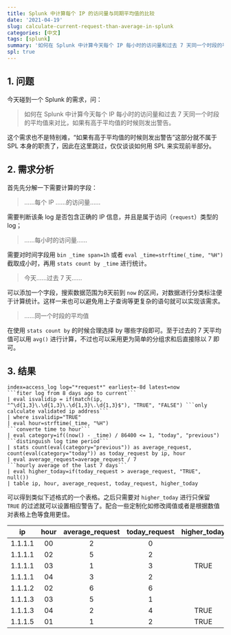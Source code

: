 ```yaml
---
title: Splunk 中计算每个 IP 的访问量与同期平均值的比较
date: '2021-04-19'
slug: calculate-current-request-than-average-in-splunk
categories: [中文]
tags: [splunk]
summary: '如何在 Splunk 中计算今天每个 IP 每小时的访问量和过去 7 天同一个时段的平均值来对比，如果有高于平均值的时候则发出警告。'
spl: true
---
```


## 1. 问题

今天碰到一个 Splunk 的需求，问：

> 如何在 Splunk 中计算今天每个 IP 每小时的访问量和过去 7 天同一个时段的平均值来对比，如果有高于平均值的时候则发出警告。

这个需求也不是特别难，“如果有高于平均值的时候则发出警告”这部分就不属于 SPL 本身的职责了，因此在这里跳过，仅仅谈谈如何用 SPL 来实现前半部分。  

## 2. 需求分析

首先先分解一下需要计算的字段：

> ……每个 IP ……的访问量……

需要判断该条 log 是否包含正确的 IP 信息，并且是属于访问（`request`）类型的 log；

> ……每小时的访问量……

需要对时间字段用 `bin _time span=1h` 或者 `eval _time=strftime(_time, "%H")` 截取成小时，再用 `stats count by _time` 进行统计。

> 今天……过去 7 天……

可以添加一个字段，搜索数据范围为8天前到 `now` 的区间，对数据进行分类标注便于计算统计。这样一来也可以避免用上子查询等更复杂的语句就可以实现该需求。

> ……同一个时段的平均值

在使用 `stats count by` 的时候合理选择 by 哪些字段即可。至于过去的 7 天平均值可以用 `avg()` 进行计算，不过也可以采用更为简单的分组求和后直接除以 7 即可。

## 3. 结果

```spl
index=access_log log="*request*" earliest=-8d latest=now                                  ```fiter log from 8 days ago to current```
| eval isvalidip = if(match(ip, "^\d{1,3}\.\d{1,3}\.\d{1,3}\.\d{1,3}$"), "TRUE", "FALSE") ```only calculate validated ip address```
| where isvalidip="TRUE"
| eval hour=strftime(_time, "%H")                                                         ```converte time to hour```
| eval category=if((now() - _time) / 86400 <= 1, "today", "previous")                     ```distinguish log time period```
| stats count(eval(category="previous")) as average_request, count(eval(category="today")) as today_request by ip, hour
| eval average_request=average_request / 7                                                ```hourly average of the last 7 days```
| eval higher_today=if(today_request > average_request, "TRUE", null())
| table ip, hour, average_request, today_request, higher_today
```

可以得到类似下述格式的一个表格。之后只需要对 `higher_today` 进行只保留 `TRUE` 的过滤就可以设置相应警告了。配合一些定制化如修改阈值或者是根据数值对表格上色等食用更佳。

ip|hour|average_request|today_request|higher_today
:-----:|:-----:|:-----:|:-----:|:-----:
1.1.1.1|00|2|0| 
1.1.1.1|02|5|2| 
1.1.1.1|03|1|3|TRUE
1.1.1.1|04|3|2| 
1.1.1.2|02|6|6| 
1.1.1.3|03|5|1| 
1.1.1.3|04|2|4|TRUE
1.1.1.5|01|1|2|TRUE